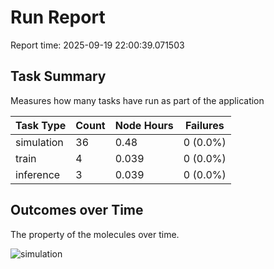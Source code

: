# Run Report
Report time: 2025-09-19 22:00:39.071503

## Task Summary
Measures how many tasks have run as part of the application

| Task Type   |   Count |   Node Hours | Failures   |
|-------------|---------|--------------|------------|
| simulation  |      36 |        0.48  | 0 (0.0%)   |
| train       |       4 |        0.039 | 0 (0.0%)   |
| inference   |       3 |        0.039 | 0 (0.0%)   |

## Outcomes over Time
The property of the molecules over time.

![simulation](simulation-outputs.png)

